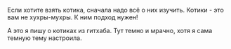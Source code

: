 Если хотите взять котика, сначала надо всё о них изучить. Котики - это вам не хухры-мухры. К ним подход нужен!

А это я пишу о котиках из гитхаба. Тут темно и мрачно, хотя я сама темную тему настроила.
